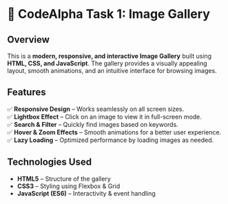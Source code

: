 # 📸 CodeAlpha Task 1: Image Gallery  

## Overview  
This is a **modern, responsive, and interactive Image Gallery** built using **HTML, CSS, and JavaScript**. The gallery provides a visually appealing layout, smooth animations, and an intuitive interface for browsing images.  

## Features  
✅ **Responsive Design** – Works seamlessly on all screen sizes.  
✅ **Lightbox Effect** – Click on an image to view it in full-screen mode.  
✅ **Search & Filter** – Quickly find images based on keywords.  
✅ **Hover & Zoom Effects** – Smooth animations for a better user experience.  
✅ **Lazy Loading** – Optimized performance by loading images as needed.  

##  Technologies Used  
- **HTML5** – Structure of the gallery  
- **CSS3** – Styling using Flexbox & Grid  
- **JavaScript (ES6)** – Interactivity & event handling   
